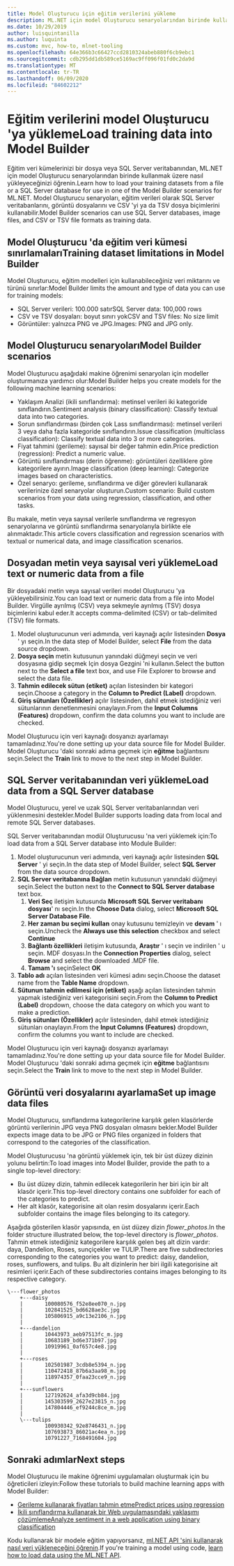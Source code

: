 ```yaml
---
title: Model Oluşturucu için eğitim verilerini yükleme
description: ML.NET için model Oluşturucu senaryolarından birinde kullanılmak üzere bir SQL Server veritabanından veya bir dosyadan eğitim verileri yüklemeyi öğrenin.
ms.date: 10/29/2019
author: luisquintanilla
ms.author: luquinta
ms.custom: mvc, how-to, mlnet-tooling
ms.openlocfilehash: 64e366b3c66427ccd2810324abeb880f6cb9ebc1
ms.sourcegitcommit: cdb295dd1db589ce5169ac9ff096f01fd0c2da9d
ms.translationtype: MT
ms.contentlocale: tr-TR
ms.lasthandoff: 06/09/2020
ms.locfileid: "84602212"
---
```

# <a name="load-training-data-into-model-builder"></a><span data-ttu-id="033f8-103">Eğitim verilerini model Oluşturucu 'ya yükleme</span><span class="sxs-lookup"><span data-stu-id="033f8-103">Load training data into Model Builder</span></span>

<span data-ttu-id="033f8-104">Eğitim veri kümelerinizi bir dosya veya SQL Server veritabanından, ML.NET için model Oluşturucu senaryolarından birinde kullanmak üzere nasıl yükleyeceğinizi öğrenin.</span><span class="sxs-lookup"><span data-stu-id="033f8-104">Learn how to load your training datasets from a file or a SQL Server database for use in one of the Model Builder scenarios for ML.NET.</span></span> <span data-ttu-id="033f8-105">Model Oluşturucu senaryoları, eğitim verileri olarak SQL Server veritabanlarını, görüntü dosyalarını ve CSV 'yi ya da TSV dosya biçimlerini kullanabilir.</span><span class="sxs-lookup"><span data-stu-id="033f8-105">Model Builder scenarios can use SQL Server databases, image files, and CSV or TSV file formats as training data.</span></span>

## <a name="training-dataset-limitations-in-model-builder"></a><span data-ttu-id="033f8-106">Model Oluşturucu 'da eğitim veri kümesi sınırlamaları</span><span class="sxs-lookup"><span data-stu-id="033f8-106">Training dataset limitations in Model Builder</span></span>

<span data-ttu-id="033f8-107">Model Oluşturucu, eğitim modelleri için kullanabileceğiniz veri miktarını ve türünü sınırlar:</span><span class="sxs-lookup"><span data-stu-id="033f8-107">Model Builder limits the amount and type of data you can use for training models:</span></span>

- <span data-ttu-id="033f8-108">SQL Server verileri: 100.000 satır</span><span class="sxs-lookup"><span data-stu-id="033f8-108">SQL Server data: 100,000 rows</span></span>
- <span data-ttu-id="033f8-109">CSV ve TSV dosyaları: boyut sınırı yok</span><span class="sxs-lookup"><span data-stu-id="033f8-109">CSV and TSV files: No size limit</span></span>
- <span data-ttu-id="033f8-110">Görüntüler: yalnızca PNG ve JPG.</span><span class="sxs-lookup"><span data-stu-id="033f8-110">Images: PNG and JPG only.</span></span>

## <a name="model-builder-scenarios"></a><span data-ttu-id="033f8-111">Model Oluşturucu senaryoları</span><span class="sxs-lookup"><span data-stu-id="033f8-111">Model Builder scenarios</span></span>

<span data-ttu-id="033f8-112">Model Oluşturucu aşağıdaki makine öğrenimi senaryoları için modeller oluşturmanıza yardımcı olur:</span><span class="sxs-lookup"><span data-stu-id="033f8-112">Model Builder helps you create models for the following machine learning scenarios:</span></span>

- <span data-ttu-id="033f8-113">Yaklaşım Analizi (ikili sınıflandırma): metinsel verileri iki kategoride sınıflandırın.</span><span class="sxs-lookup"><span data-stu-id="033f8-113">Sentiment analysis (binary classification): Classify textual data into two categories.</span></span>
- <span data-ttu-id="033f8-114">Sorun sınıflandırması (birden çok Lass sınıflandırması): metinsel verileri 3 veya daha fazla kategoride sınıflandırın.</span><span class="sxs-lookup"><span data-stu-id="033f8-114">Issue classification (multiclass classification): Classify textual data into 3 or more categories.</span></span>
- <span data-ttu-id="033f8-115">Fiyat tahmini (gerileme): sayısal bir değer tahmin edin.</span><span class="sxs-lookup"><span data-stu-id="033f8-115">Price prediction (regression): Predict a numeric value.</span></span>
- <span data-ttu-id="033f8-116">Görüntü sınıflandırması (derin öğrenme): görüntüleri özelliklere göre kategorilere ayırın.</span><span class="sxs-lookup"><span data-stu-id="033f8-116">Image classification (deep learning): Categorize images based on characteristics.</span></span>
- <span data-ttu-id="033f8-117">Özel senaryo: gerileme, sınıflandırma ve diğer görevleri kullanarak verilerinize özel senaryolar oluşturun.</span><span class="sxs-lookup"><span data-stu-id="033f8-117">Custom scenario: Build custom scenarios from your data using regression, classification, and other tasks.</span></span>

<span data-ttu-id="033f8-118">Bu makale, metin veya sayısal verilerle sınıflandırma ve regresyon senaryolarına ve görüntü sınıflandırma senaryolarıyla birlikte ele alınmaktadır.</span><span class="sxs-lookup"><span data-stu-id="033f8-118">This article covers classification and regression scenarios with textual or numerical data, and image classification scenarios.</span></span>

## <a name="load-text-or-numeric-data-from-a-file"></a><span data-ttu-id="033f8-119">Dosyadan metin veya sayısal veri yükleme</span><span class="sxs-lookup"><span data-stu-id="033f8-119">Load text or numeric data from a file</span></span>

<span data-ttu-id="033f8-120">Bir dosyadaki metin veya sayısal verileri model Oluşturucu 'ya yükleyebilirsiniz.</span><span class="sxs-lookup"><span data-stu-id="033f8-120">You can load text or numeric data from a file into Model Builder.</span></span> <span data-ttu-id="033f8-121">Virgülle ayrılmış (CSV) veya sekmeyle ayrılmış (TSV) dosya biçimlerini kabul eder.</span><span class="sxs-lookup"><span data-stu-id="033f8-121">It accepts comma-delimited (CSV) or tab-delimited (TSV) file formats.</span></span>

1. <span data-ttu-id="033f8-122">Model oluşturucunun veri adımında, veri kaynağı açılır listesinden **Dosya** ' yı seçin.</span><span class="sxs-lookup"><span data-stu-id="033f8-122">In the data step of Model Builder, select **File** from the data source dropdown.</span></span>
2. <span data-ttu-id="033f8-123">**Dosya seçin** metin kutusunun yanındaki düğmeyi seçin ve veri dosyasına gidip seçmek Için dosya Gezgini 'ni kullanın.</span><span class="sxs-lookup"><span data-stu-id="033f8-123">Select the button next to the **Select a file** text box, and use File Explorer to browse and select the data file.</span></span>
3. <span data-ttu-id="033f8-124">**Tahmin edilecek sütun (etiket)** açılan listesinden bir kategori seçin.</span><span class="sxs-lookup"><span data-stu-id="033f8-124">Choose a category in the **Column to Predict (Label)** dropdown.</span></span>
4. <span data-ttu-id="033f8-125">**Giriş sütunları (Özellikler)** açılır listesinden, dahil etmek istediğiniz veri sütunlarının denetlenmesini onaylayın.</span><span class="sxs-lookup"><span data-stu-id="033f8-125">From the **Input Columns (Features)** dropdown, confirm the data columns you want to include are checked.</span></span>

<span data-ttu-id="033f8-126">Model Oluşturucu için veri kaynağı dosyanızı ayarlamayı tamamladınız.</span><span class="sxs-lookup"><span data-stu-id="033f8-126">You're done setting up your data source file for Model Builder.</span></span> <span data-ttu-id="033f8-127">Model Oluşturucu 'daki sonraki adıma geçmek için **eğitme** bağlantısını seçin.</span><span class="sxs-lookup"><span data-stu-id="033f8-127">Select the **Train** link to move to the next step in Model Builder.</span></span>

## <a name="load-data-from-a-sql-server-database"></a><span data-ttu-id="033f8-128">SQL Server veritabanından veri yükleme</span><span class="sxs-lookup"><span data-stu-id="033f8-128">Load data from a SQL Server database</span></span>

<span data-ttu-id="033f8-129">Model Oluşturucu, yerel ve uzak SQL Server veritabanlarından veri yüklenmesini destekler.</span><span class="sxs-lookup"><span data-stu-id="033f8-129">Model Builder supports loading data from local and remote SQL Server databases.</span></span>

<span data-ttu-id="033f8-130">SQL Server veritabanından modül Oluşturucusu 'na veri yüklemek için:</span><span class="sxs-lookup"><span data-stu-id="033f8-130">To load data from a SQL Server database into Module Builder:</span></span>

1. <span data-ttu-id="033f8-131">Model oluşturucunun veri adımında, veri kaynağı açılır listesinden **SQL Server** ' yi seçin.</span><span class="sxs-lookup"><span data-stu-id="033f8-131">In the data step of Model Builder, select **SQL Server** from the data source dropdown.</span></span>
1. <span data-ttu-id="033f8-132">**SQL Server veritabanına Bağlan** metin kutusunun yanındaki düğmeyi seçin.</span><span class="sxs-lookup"><span data-stu-id="033f8-132">Select the button next to the **Connect to SQL Server database** text box.</span></span>
    1. <span data-ttu-id="033f8-133">**Veri Seç** iletişim kutusunda **Microsoft SQL Server veritabanı dosyası**' nı seçin.</span><span class="sxs-lookup"><span data-stu-id="033f8-133">In the **Choose Data** dialog, select **Microsoft SQL Server Database File**.</span></span>
    1. <span data-ttu-id="033f8-134">**Her zaman bu seçimi kullan** onay kutusunu temizleyin ve **devam** ' ı seçin.</span><span class="sxs-lookup"><span data-stu-id="033f8-134">Uncheck the **Always use this selection** checkbox and select **Continue**</span></span>
    1. <span data-ttu-id="033f8-135">**Bağlantı özellikleri** iletişim kutusunda, **Araştır** ' ı seçin ve indirilen ' u seçin. MDF dosyası.</span><span class="sxs-lookup"><span data-stu-id="033f8-135">In the **Connection Properties** dialog, select **Browse** and select the downloaded .MDF file.</span></span>
    1. <span data-ttu-id="033f8-136">**Tamam 'ı** seçin</span><span class="sxs-lookup"><span data-stu-id="033f8-136">Select **OK**</span></span>
1. <span data-ttu-id="033f8-137">**Tablo adı** açılan listesinden veri kümesi adını seçin.</span><span class="sxs-lookup"><span data-stu-id="033f8-137">Choose the dataset name from the **Table Name** dropdown.</span></span>
1. <span data-ttu-id="033f8-138">**Sütunun tahmin edilmesi için (etiket)** aşağı açılan listesinden tahmin yapmak istediğiniz veri kategorisini seçin.</span><span class="sxs-lookup"><span data-stu-id="033f8-138">From the **Column to Predict (Label)** dropdown, choose the data category on which you want to make a prediction.</span></span>
1. <span data-ttu-id="033f8-139">**Giriş sütunları (Özellikler)** açılır listesinden, dahil etmek istediğiniz sütunları onaylayın.</span><span class="sxs-lookup"><span data-stu-id="033f8-139">From the **Input Columns (Features)** dropdown, confirm the columns you want to include are checked.</span></span>

<span data-ttu-id="033f8-140">Model Oluşturucu için veri kaynağı dosyanızı ayarlamayı tamamladınız.</span><span class="sxs-lookup"><span data-stu-id="033f8-140">You're done setting up your data source file for Model Builder.</span></span> <span data-ttu-id="033f8-141">Model Oluşturucu 'daki sonraki adıma geçmek için **eğitme** bağlantısını seçin.</span><span class="sxs-lookup"><span data-stu-id="033f8-141">Select the **Train** link to move to the next step in Model Builder.</span></span>

## <a name="set-up-image-data-files"></a><span data-ttu-id="033f8-142">Görüntü veri dosyalarını ayarlama</span><span class="sxs-lookup"><span data-stu-id="033f8-142">Set up image data files</span></span>

<span data-ttu-id="033f8-143">Model Oluşturucu, sınıflandırma kategorilerine karşılık gelen klasörlerde görüntü verilerinin JPG veya PNG dosyaları olmasını bekler.</span><span class="sxs-lookup"><span data-stu-id="033f8-143">Model Builder expects image data to be JPG or PNG files organized in folders that correspond to the categories of the classification.</span></span>

<span data-ttu-id="033f8-144">Model Oluşturucusu 'na görüntü yüklemek için, tek bir üst düzey dizinin yolunu belirtin:</span><span class="sxs-lookup"><span data-stu-id="033f8-144">To load images into Model Builder, provide the path to a single top-level directory:</span></span>

- <span data-ttu-id="033f8-145">Bu üst düzey dizin, tahmin edilecek kategorilerin her biri için bir alt klasör içerir.</span><span class="sxs-lookup"><span data-stu-id="033f8-145">This top-level directory contains one subfolder for each of the categories to predict.</span></span>
- <span data-ttu-id="033f8-146">Her alt klasör, kategorisine ait olan resim dosyalarını içerir.</span><span class="sxs-lookup"><span data-stu-id="033f8-146">Each subfolder contains the image files belonging to its category.</span></span>

<span data-ttu-id="033f8-147">Aşağıda gösterilen klasör yapısında, en üst düzey dizin *flower_photos*.</span><span class="sxs-lookup"><span data-stu-id="033f8-147">In the folder structure illustrated below, the top-level directory is *flower_photos*.</span></span> <span data-ttu-id="033f8-148">Tahmin etmek istediğiniz kategorilere karşılık gelen beş alt dizin vardır: daya, Dandelion, Roses, sunçiçekler ve TULIP.</span><span class="sxs-lookup"><span data-stu-id="033f8-148">There are five subdirectories corresponding to the categories you want to predict: daisy, dandelion, roses, sunflowers, and tulips.</span></span> <span data-ttu-id="033f8-149">Bu alt dizinlerin her biri ilgili kategorisine ait resimleri içerir.</span><span class="sxs-lookup"><span data-stu-id="033f8-149">Each of these subdirectories contains images belonging to its respective category.</span></span>

```text
\---flower_photos
    +---daisy
    |       100080576_f52e8ee070_n.jpg
    |       102841525_bd6628ae3c.jpg
    |       105806915_a9c13e2106_n.jpg
    |
    +---dandelion
    |       10443973_aeb97513fc_m.jpg
    |       10683189_bd6e371b97.jpg
    |       10919961_0af657c4e8.jpg
    |
    +---roses
    |       102501987_3cdb8e5394_n.jpg
    |       110472418_87b6a3aa98_m.jpg
    |       118974357_0faa23cce9_n.jpg
    |
    +---sunflowers
    |       127192624_afa3d9cb84.jpg
    |       145303599_2627e23815_n.jpg
    |       147804446_ef9244c8ce_m.jpg
    |
    \---tulips
            100930342_92e8746431_n.jpg
            107693873_86021ac4ea_n.jpg
            10791227_7168491604.jpg
```

## <a name="next-steps"></a><span data-ttu-id="033f8-150">Sonraki adımlar</span><span class="sxs-lookup"><span data-stu-id="033f8-150">Next steps</span></span>

<span data-ttu-id="033f8-151">Model Oluşturucu ile makine öğrenimi uygulamaları oluşturmak için bu öğreticileri izleyin:</span><span class="sxs-lookup"><span data-stu-id="033f8-151">Follow these tutorials to build machine learning apps with Model Builder:</span></span>

- [<span data-ttu-id="033f8-152">Gerileme kullanarak fiyatları tahmin etme</span><span class="sxs-lookup"><span data-stu-id="033f8-152">Predict prices using regression</span></span>](../tutorials/predict-prices-with-model-builder.md)
- [<span data-ttu-id="033f8-153">İkili sınıflandırma kullanarak bir Web uygulamasındaki yaklaşımı çözümleme</span><span class="sxs-lookup"><span data-stu-id="033f8-153">Analyze sentiment in a web application using binary classification</span></span>](../tutorials/sentiment-analysis-model-builder.md)

<span data-ttu-id="033f8-154">Kodu kullanarak bir modele eğitim yapıyorsanız, [ml.NET API 'sini kullanarak nasıl veri yükleneceğini öğrenin](load-data-ml-net.md).</span><span class="sxs-lookup"><span data-stu-id="033f8-154">If you're training a model using code, [learn how to load data using the ML.NET API](load-data-ml-net.md).</span></span>
